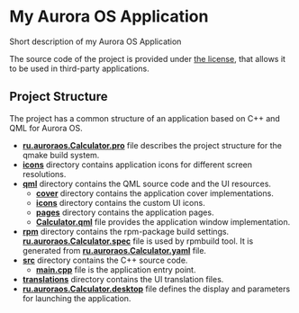 # My Aurora OS Application

Short description of my Aurora OS Application

The source code of the project is provided under
[the license](LICENSE.BSD-3-CLAUSE.md),
that allows it to be used in third-party applications.

## Project Structure

The project has a common structure
of an application based on C++ and QML for Aurora OS.

* **[ru.auroraos.Calculator.pro](ru.auroraos.Calculator.pro)** file
  describes the project structure for the qmake build system.
* **[icons](icons)** directory contains application icons for different screen resolutions.
* **[qml](qml)** directory contains the QML source code and the UI resources.
  * **[cover](qml/cover)** directory contains the application cover implementations.
  * **[icons](qml/icons)** directory contains the custom UI icons.
  * **[pages](qml/pages)** directory contains the application pages.
  * **[Calculator.qml](qml/Calculator.qml)** file
    provides the application window implementation.
* **[rpm](rpm)** directory contains the rpm-package build settings.
  **[ru.auroraos.Calculator.spec](rpm/ru.auroraos.Calculator.spec)** file is used by rpmbuild tool.
  It is generated from **[ru.auroraos.Calculator.yaml](rpm/ru.auroraos.Calculator.yaml)** file.
* **[src](src)** directory contains the C++ source code.
  * **[main.cpp](src/main.cpp)** file is the application entry point.
* **[translations](translations)** directory contains the UI translation files.
* **[ru.auroraos.Calculator.desktop](ru.auroraos.Calculator.desktop)** file
  defines the display and parameters for launching the application.